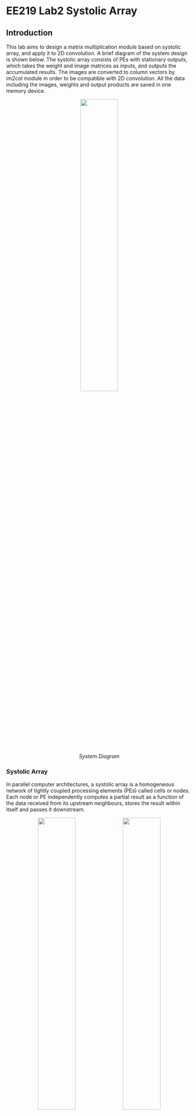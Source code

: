 # EE219 Lab2 Systolic Array

## Introduction

This lab aims to design a matrix multiplication module based on systolic array, and apply it to 2D convolution. A brief diagram of the system design is shown below. The systolic array consists of PEs with stationary outputs, which takes the weight and image matrices as inputs, and outputs the accumulated results. The images are converted to column vectors by im2col module in order to be compatible with 2D convolution. All the data including the images, weights and output products are saved in one memory device.

<p align="center">
  <img src ="img/system.png"  width="45%"/>
</p>
<p align = "center">
  <i>System Diagram</i>
</p>

### Systolic Array

In parallel computer architectures, a systolic array is a homogeneous network of tightly coupled processing elements (PEs) called cells or nodes. Each node or PE independently computes a partial result as a function of the data received from its upstream neighbours, stores the result within itself and passes it downstream. 

<p align="center">
  <img src ="img/array.png"  width="45%"/>
  <img src ="img/flow.gif"  width="45%"/>
</p>
<p align = "center">
  <i>Systolic Array</i>
</p>

### im2col + GEMM

When performing a 2D convolution, the data in the convolution window is stored discontinously in memory, which is not efficient for computation. The im2col operation is to expand each convolution **window** into a **column** of matrix B, and expand each convolution **kernel** into a **row** of matrix A. After im2col, the operation of 2D convolution is equivalent to the mutiplication of matrix A and matrix B. The size of matrix A and matrix B is **M \* N** and **N \* K**, where M is the number of convolution kernels, N the number of weights in a kernel and K the number of image pixels.

<p align="center">
  <img src ="img/im2col.gif"  width="45%"/>
</p>

## Lab Tasks

The whole design includes three tasks

1. perform im2col transformation on the input images
2. slice two matrices and load data to the buffer
3. perform matrix multiplication using systolic array

You need to implement the first and third tasks (im2col and systolic array).

### Data Storage

All the input and output data are stored in a simulated memory with 32 bits, find the base addresses of each parameter in the below form. Please note that the image, weights and output matrix are stored in row-major order, the im2col are stored in column-major order.


| Name | Value | Description |
| - | - | - |
| IMG_BASE | 0x00000000 | image base address |
| WEIGHT_BASE | 0x00001000 | weights base address |
| IM2COL_BASE | 0x00002000 | im2col base address |
| OUTPUT_BASE | 0x00003000 | output base address |

<p align="center">
  <img src ="img/mem.png"  width="45%"/>
</p>


### Matrix Slicing

When the size of input matrix is larger than the size of systolic array, the matrix should be first sliced, the width of each slice is the same as the array size. Assume below situation, matrix A and matrix B are divided into 4 slice respectively, we first stream (A_slice0, B_slice0) into the array, and second stream (A_slcie0, B_slice1), and so on... To finish the whole matrix multiplication, each PE needs to do 4x4=16 accumulations. To control the streaming of the input, we needs two cascaded counter to provide correct indexes of slices and pixels.

For the case that the matrix size is not a multiple of the array size, the matrix needs to be appended with zero rows and colunms. This operation is automatically done in the testbench and **you can just assume the integer multiples in your design**.

<p align="center">
  <img src ="img/slicing.png"  width="60%"/>
</p>

## Design Specification

Implementation of below three modules are mandatory, you can add extra modules (but not necessary). All the modules should be written by Verilog.

* im2col.v
* pe.v
* systolic.v

Design details are described below.

### Module im2col (im2col.v)

This module performs the im2col conversion. You need to read image values from memory and write them back to the proper location. (Here we only consider 3x3 filters.)

#### Parameters

| name | description |
| - | - |
| IMG_W | image width |
| IMG_H | image height |
| DATA_WIDTH | data width |
| ADDR_WIDTH | address width |
| FILTER_SIZE | size of convolution kernel（e.g. 3 means 3x3 kernel） |
| IMG_BASE | image base address |
| IM2COL_BASE | im2col base address |

#### Ports

| name | type | width | description |
| - | - | - | - |
| clk | input | 1 | clock signal |
| rst_im2col | input | 1 | reset signal |
| data_rd | input | DATA_WIDTH | memory read value |
| data_wr | output | DATA_WIDTH | memory write value |
| addr_rd | output | ADDR_WIDTH | memory read address |
| addr_wr | output | ADDR_WIDTH | memory write address |
| im2col_done | output | 1 | oepration done signal |
| mem_wr_en | output | 1 | memory write enable |

#### Design Requirements

1. Begin im2col conversion on negedge of `rst_im2col`, pull `im2col_done` up when finish.
2. The memory can be read and write once per clock cycle.
3. Use zero-padding in 2D convolution.

### Module PE (pe.v)

The basic function of PE is calculating the dot products of the rows and columns, and streaming the inputs to its neighbors.

#### Parameters

| name | description |
| - | - |
| N | the number of columns in matrix A |
| MAX_CNT | maximun number of accumulation operations（(M\*K)/(ARR_SIZE\*ARR_SIZE)） |
| DATA_WIDTH | data width |
| ACC_WIDTH | accumulator width |

#### Ports

| name | type | width | description |
| - | - | - | - |
| clk | input | 1 | clock signal |
| rst | input | 1 | reset signal |
| init | input | 1 | signal to clear accumulator |
| in_a | input | DATA_WIDTH | input a |
| in_b | input | DATA_WIDTH | input b |
| out_a | output | DATA_WIDTH | output a |
| out_b | output | DATA_WIDTH | output b |
| out_sum | output | ACC_WIDTH | accumulation output |
| valid_D | output | 1 | output valid |

#### Design Requirements

1. Perform multiply-accumulation on two inputs `in_a` and `in_b` in every clock cycle.
2. Streaming out registered version of `in_a` and `in_b` to `out_a` and `out_b`.
3. Pull up `valid_D` when the dot product is valid.
4. Reset all the output on `rst`.
5. Clear the accumulator and start a new accumulation on `init`.

### Module Systolic Array (systolic.v)

The systolic array is constructed by instantiation of the PE modules. You need to connect the PEs properly and generate the `init` signal for each of them. You also need to generate the pixel and slice counter as described above.

#### Parameters

| name | description |
| - | - |
| M | number of rows in matrix A |
| N | number of columns in matrix A |
| K | number of columns in matrix B |
| ARR_SIZE | size of systolic array |
| DATA_WIDTH | data width |
| ACC_WIDTH | accumulator width |

#### Ports

| name | type | width | description |
| - | - | - | - |
| clk | input | 1 | clock signal |
| rst | input | 1 | reset signal |
| enable_row_count_A | input | 1 | allow the slice counter of A to increment |
| A | input | DATA_WIDTH*ARR_SIZE | inputs on the side of matrix A |
| B | input | DATA_WIDTH*ARR_SIZE | inputs on the side of matrix B |
| D | output | ACC_WIDTH\*ARR_SIZE\*ARR_SIZE | connect to each PE's `out_sum` (D[i][j] -> PE[i][j].out_sum) |
| valid_D | output | ARR_SIZE*ARR_SIZE | connect to each PE's `valid_D` (valid_D[i][j] -> PE[i][j].valid_D) |
| pixel_cntr_A | output | 32 | pixel index of matrix A |
| slice_cntr_A | output | 32 | slice index of matrix A |
| pixel_cntr_B | output | 32 | pixel index of matrix B |
| slice_cntr_B | output | 32 | slice index of matrix B |

#### Design Requirements

1. reset all the outputs on `rst`.

## Simulation Environment

### File location

Copy the `lab2` folder to path `~/workspace/ics/projects/` in the docker image. The three module files with ports defination are located in `lab2/vsrc/src/`

### Run single test

You may have to install numpy first by
```
conda install numpy
```
or
```
pip3 install numpy
```

Simply run `make` under `~/workspace/ics/projects/lab2`, it will automatically generate inputs and do a test on your design. If you pass the test, the terminal will show something like

<img src="img/make.png" width="95%" align="middle"/>

(numbers are printed in hexadecimal)

#### Specifiy parameters

You can specify the parameters like

```
make ARR_SIZE=4 IMG_W=5 IMG_H=4 FILTER_NUM=6 FILTER_SIZE=3
```

#### Enable debug

Add `DEBUG=1` to print more useful information.

#### Clean

Run `make clean` to clean up the output files. It is recommended to do this before every simulation.

### Run multiple tests

Give execute permission to the script
```
chmod +x ./run_test.sh
```

Run tests
```
./run_test.sh
```
20 test cases are given in `test/testcase.txt`, you can add your own cases to it.

Test results (pass or filed) are saved in file `test/test_result.txt`.

### Debug
For the usage of docker image and waveform viewing, please follow this tutorial: [https://github.com/ColsonZhang/ICS/blob/master/doc/tutorial/manual-2.md](https://github.com/ColsonZhang/ICS/blob/master/doc/tutorial/manual-2.md)

## Marking
The total score (100%) is the sum of code (80%) and report writing (20%)

### Code (80%)
* Successful submission (5%) 
* Complete im2col module (10%)
* Complete PE module (10%)
* Complete systolic array
  * Fail all the tests (0%)
  * Pass N tests (25% + 1.5% * N)

Your code will be tested by the same cases in `test/testcase.txt`.

### Report (20%)
The report should be written in English and follows the [IEEE double-column template](https://www.ieee.org/conferences/publishing/templates.html). Only PDF format is acceptable.

A good report should includes following components:
* An introduction to briefly introduce the system design.
* Implementation details for each of the modules.
* A strong conclusion to assess and summarize your design.

## Bonus
Compute the total execution time of systolic array (begin with the negedge of rst and end with the last posedge of valid_D). You shoud give a equation of clock cycles based on the module parameters (M, N, K, ARR_SIZE, etc.) and explain the reason.

## Submission
Please compress all the files in your `vsrc/src` folder and the report into a `zip` file with name `{StudentNumber}_EE219_Lab2.zip`, and submit to Blackboard. The file structure should be like
```
12345678_EE219_Lab2
|-- report.pdf
|-- src
    |-- im2col.v
    |-- pe.v
    |-- systolic.v
    `-- ...
```

## Reference

[1] Yajun, Ha. EE116: FPGA-based Hardware System Design. ShanghaiTech University, 2020
